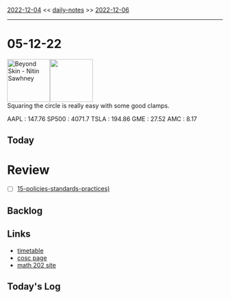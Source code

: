 [2022-12-04](daily_notes/2022-12-04) << [daily-notes](notes/daily-notes.md) >> [2022-12-06](daily_notes/2022-12-06)

---
# 05-12-22
<a href='spotify:album:1IRzjAaf0c93kLKZQqfEH0'><img src='https://i.scdn.co/image/931345b3e4b76279e70bcda45fcc6d40a49dbe6b' alt='Beyond Skin - Nitin Sawhney' height=100></a><img src='https://imgs.xkcd.com/comics/bendy.png' height=100>
<br>Squaring the circle is really easy with some good clamps.

AAPL : 147.76 
SP500 : 4071.7 
TSLA : 194.86
GME : 27.52
AMC : 8.17

## Today



# Review
- [ ] [15-policies-standards-practices)](notes/15-policies-standards-practices.md)

## Backlog


## Links
- [timetable](https://i.imgur.com/9ghbvAG.png)
- [cosc page](https://cosc203.cspages.otago.ac.nz)
- [math 202 site](https://www.maths.otago.ac.nz/?resOLAF)

## Today's Log